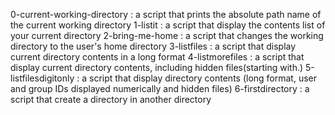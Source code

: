0-current-working-directory 
: a script that prints the absolute path name of the current working directory
1-listit
: a script that display the contents list of your current directory
2-bring-me-home
: a script that changes the working directory to the user's home directory
3-listfiles
: a script that display current directory contents in a long format
4-listmorefiles
: a script that display current directory contents, including hidden files(starting with.)
5-listfilesdigitonly
: a script that display directory contents (long format, user and group IDs displayed numerically and hidden files)
6-firstdirectory
: a script that create a directory in another directory
